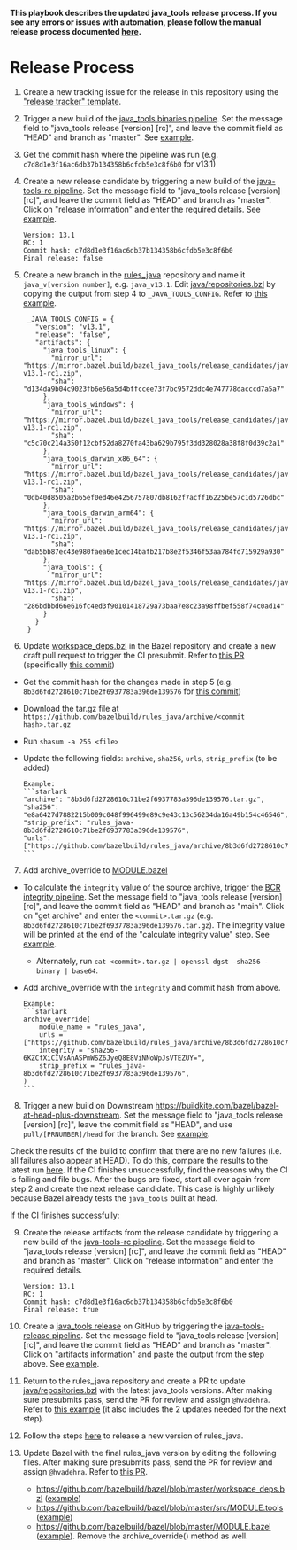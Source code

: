 **This playbook describes the updated java_tools release process. If you see any errors or issues with automation, please follow the manual release process documented [here](https://github.com/bazelbuild/java_tools/blob/master/docs/release.md).**

# Release Process

1. Create a new tracking issue for the release in this repository using the ["release tracker" template](https://github.com/bazelbuild/java_tools/issues/new/choose).

2. Trigger a new build of the [java_tools binaries pipeline](https://buildkite.com/bazel-trusted/java-tools-binaries-java). Set the message field to "java_tools release [version] [rc]", and leave the commit field as "HEAD" and branch as "master". See [example](https://buildkite.com/bazel-trusted/java-tools-binaries-java/builds/233).

3. Get the commit hash where the pipeline was run (e.g. `c7d8d1e3f16ac6db37b134358b6cfdb5e3c8f6b0` for v13.1)

4. Create a new release candidate by triggering a new build of the [java-tools-rc pipeline](https://buildkite.com/bazel-trusted/java-tools-rc). Set the message field to "java_tools release [version] [rc]", and leave the commit field as "HEAD" and branch as "master". Click on "release information" and enter the required details. See [example](https://buildkite.com/bazel-trusted/java-tools-rc/builds/1).

     ```
     Version: 13.1
     RC: 1
     Commit hash: c7d8d1e3f16ac6db37b134358b6cfdb5e3c8f6b0
     Final release: false
     ```

5. Create a new branch in the [rules_java](https://github.com/bazelbuild/rules_java) repository and name it `java_v[version number]`, e.g. `java_v13.1`. Edit [java/repositories.bzl](https://github.com/bazelbuild/rules_java/blob/master/java/repositories.bzl) by copying the output from step 4 to `_JAVA_TOOLS_CONFIG`. Refer to [this example](https://github.com/bazelbuild/rules_java/commit/8b3d6fd2728610c71be2f6937783a396de139576).

     ```starlark
      _JAVA_TOOLS_CONFIG = {
        "version": "v13.1",
        "release": "false",
        "artifacts": {
          "java_tools_linux": {
            "mirror_url": "https://mirror.bazel.build/bazel_java_tools/release_candidates/java/v13.1/java_tools_linux-v13.1-rc1.zip",
            "sha": "d134da9b04c9023fb6e56a5d4bffccee73f7bc9572ddc4e747778dacccd7a5a7"
          },
          "java_tools_windows": {
            "mirror_url": "https://mirror.bazel.build/bazel_java_tools/release_candidates/java/v13.1/java_tools_windows-v13.1-rc1.zip",
            "sha": "c5c70c214a350f12cbf52da8270fa43ba629b795f3dd328028a38f8f0d39c2a1"
          },
          "java_tools_darwin_x86_64": {
            "mirror_url": "https://mirror.bazel.build/bazel_java_tools/release_candidates/java/v13.1/java_tools_darwin_x86_64-v13.1-rc1.zip",
            "sha": "0db40d8505a2b65ef0ed46e4256757807db8162f7acff16225be57c1d5726dbc"
          },
          "java_tools_darwin_arm64": {
            "mirror_url": "https://mirror.bazel.build/bazel_java_tools/release_candidates/java/v13.1/java_tools_darwin_arm64-v13.1-rc1.zip",
            "sha": "dab5bb87ec43e980faea6e1cec14bafb217b8e2f5346f53aa784fd715929a930"
          },
          "java_tools": {
            "mirror_url": "https://mirror.bazel.build/bazel_java_tools/release_candidates/java/v13.1/java_tools-v13.1-rc1.zip",
            "sha": "286bdbbd66e616fc4ed3f90101418729a73baa7e8c23a98ffbef558f74c0ad14"
          }
        }
      } 
     ```

6. Update [workspace_deps.bzl](https://github.com/bazelbuild/bazel/blob/master/workspace_deps.bzl) in the Bazel repository and create a new draft pull request to trigger the CI presubmit. Refer to [this PR](https://github.com/bazelbuild/bazel/pull/20045) (specifically [this commit](https://github.com/bazelbuild/bazel/pull/20045/commits/b0ec360581ee665faf2298641ef4bb6feee12f9d))

  * Get the commit hash for the changes made in step 5 (e.g. `8b3d6fd2728610c71be2f6937783a396de139576` for [this commit](https://github.com/bazelbuild/rules_java/commit/8b3d6fd2728610c71be2f6937783a396de139576))
  * Download the tar.gz file at `https://github.com/bazelbuild/rules_java/archive/<commit hash>.tar.gz`
  * Run `shasum -a 256 <file>`
  * Update the following fields: `archive`, `sha256`, `urls`, `strip_prefix` (to be added)
       
        Example:
        ```starlark
        "archive": "8b3d6fd2728610c71be2f6937783a396de139576.tar.gz",
        "sha256": "e8a6427d7882215b009c048f996499e89c9e43c13c56234da16a49b154c46546",
        "strip_prefix": "rules_java-8b3d6fd2728610c71be2f6937783a396de139576",
        "urls": ["https://github.com/bazelbuild/rules_java/archive/8b3d6fd2728610c71be2f6937783a396de139576.tar.gz"],`
        ```

7. Add archive_override to [MODULE.bazel](https://github.com/bazelbuild/bazel/blob/master/MODULE.bazel)

  * To calculate the `integrity` value of the source archive, trigger the [BCR integrity pipeline](https://buildkite.com/bazel-trusted/bcr-integrity). Set the message field to "java_tools release [version] [rc]", and leave the commit field as "HEAD" and branch as "main". Click on "get archive" and enter the `<commit>.tar.gz` (e.g. `8b3d6fd2728610c71be2f6937783a396de139576.tar.gz`). The integrity value will be printed at the end of the "calculate integrity value" step. See [example](https://buildkite.com/bazel-trusted/bcr-integrity/builds/13).
       * Alternately, run `cat <commit>.tar.gz | openssl dgst -sha256 -binary | base64`.

  * Add archive_override with the `integrity` and commit hash from above.
       
        Example:
        ```starlark
        archive_override(
            module_name = "rules_java",
            urls = ["https://github.com/bazelbuild/rules_java/archive/8b3d6fd2728610c71be2f6937783a396de139576.tar.gz"],
            integrity = "sha256-6KZCfXiCIVsAnASPmWSZ6JyeQ8E8ViNNoWpJsVTEZUY=",
            strip_prefix = "rules_java-8b3d6fd2728610c71be2f6937783a396de139576",
        )
        ```
        
8. Trigger a new build on Downstream https://buildkite.com/bazel/bazel-at-head-plus-downstream. Set the message field to "java_tools release [version] [rc]", leave the commit field as "HEAD", and use `pull/[PRNUMBER]/head` for the branch. See [example](https://buildkite.com/bazel/bazel-at-head-plus-downstream/builds/2818).

Check the results of the build to confirm that there are no new failures (i.e. all failures also appear at HEAD). To do this, compare the results to the latest run [here](https://buildkite.com/bazel/bazel-at-head-plus-downstream/builds?branch=master). If the CI finishes unsuccessfully, find the reasons why the CI is failing and file bugs. After the bugs are fixed, start all over again from step 2 and create the next release candidate. This case is highly unlikely because Bazel already tests the `java_tools` built at head.

If the CI finishes successfully:

9. Create the release artifacts from the release candidate by triggering a new build of the [java-tools-rc pipeline](https://buildkite.com/bazel-trusted/java-tools-rc). Set the message field to "java_tools release [version] [rc]", and leave the commit field as "HEAD" and branch as "master". Click on "release information" and enter the required details.

     ```
     Version: 13.1
     RC: 1
     Commit hash: c7d8d1e3f16ac6db37b134358b6cfdb5e3c8f6b0
     Final release: true
     ```  
       
10. Create a [java_tools release](https://github.com/bazelbuild/java_tools/releases) on GitHub by triggering the [java-tools-release pipeline](https://buildkite.com/bazel-trusted/java-tools-release). Set the message field to "java_tools release [version] [rc]", and leave the commit field as "HEAD" and branch as "master". Click on "artifacts information" and paste the output from the step above. See [example](https://buildkite.com/bazel-trusted/java-tools-release/builds/2).
                         
11. Return to the rules_java repository and create a PR to update [java/repositories.bzl](https://github.com/bazelbuild/rules_java/blob/master/java/repositories.bzl) with the latest java_tools versions. After making sure presubmits pass, send the PR for review and assign `@hvadehra`. Refer to [this example](https://github.com/bazelbuild/rules_java/pull/119) (it also includes the 2 updates needed for the next step).

12. Follow the steps [here](https://github.com/bazelbuild/rules_java/tree/master/distro) to release a new version of rules_java.
      
13. Update Bazel with the final rules_java version by editing the following files. After making sure presubmits pass, send the PR for review and assign `@hvadehra`. Refer to [this PR](https://github.com/bazelbuild/bazel/pull/18902).
    
     -   https://github.com/bazelbuild/bazel/blob/master/workspace_deps.bzl ([example](https://github.com/bazelbuild/bazel/commit/ef5648ef4e0a48291c8bd5ff02a96ef03d69cf04))
     -   https://github.com/bazelbuild/bazel/blob/master/src/MODULE.tools ([example](https://github.com/bazelbuild/bazel/pull/18902/commits/73c8858d5195f072bbb316a3bf1289de1646d91a))
     -   https://github.com/bazelbuild/bazel/blob/master/MODULE.bazel ([example](https://github.com/bazelbuild/bazel/pull/18902/commits/5b30bc4f23037f5651063e24c1881328720d6bcb)). Remove the archive_override() method as well.
 
